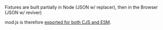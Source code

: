 Fixtures are built partially in Node (JSON w/ replacer), then in the Browser (JSON w/ reviver)

mod.js is therefore [exported for both CJS and ESM](https://gist.github.com/bencmbrook/c473a00e47461f5cdbac09cd134dcfae).
